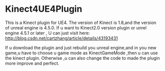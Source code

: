 # Kinect4UE4Plugin
This is a Kinect plugin for UE4.
The version of Kinect is 1.8,and the version of  unreal engine is 4.5.0.
If u want to Kinect2.0 version plugin or unrel engine 4.5.1 or later ,
U can just visit here:
    http://blog.csdn.net/cartzhang/article/details/43193431

If u download the plugin and just rebuild you unreal engine,and in you new game,u have to choose u game mode as 
KinectGameMode ,then u can use the kinect plugin.
Otherwise ,u can also change the code to made the plugin more improve and perfect.

